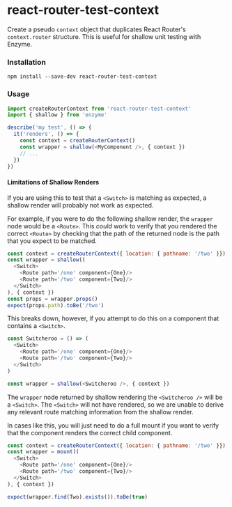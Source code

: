 # react-router-test-context

Create a pseudo `context` object that duplicates React Router's `context.router` structure. This is useful for shallow unit testing with Enzyme.

### Installation

```
npm install --save-dev react-router-test-context
```

### Usage

```js
import createRouterContext from 'react-router-test-context'
import { shallow } from 'enzyme'

describe('my test', () => {
  it('renders', () => {
    const context = createRouterContext()
    const wrapper = shallow(<MyComponent />, { context })
    // ...
  })
})
```
#### Limitations of Shallow Renders

If you are using this to test that a `<Switch>` is matching as expected, a shallow render will probably not work as expected.

For example, if you were to do the following shallow render, the `wrapper` node would be a `<Route>`. This _could_ work to verify that you rendered the correct `<Route>` by checking that the path of the returned node is the path that you expect to be matched.

```js
const context = createRouterContext({ location: { pathname: '/two' }})
const wrapper = shallow((
  <Switch>
    <Route path='/one' component={One}/>
    <Route path='/two' component={Two}/>
  </Switch>
), { context })
const props = wrapper.props()
expect(props.path).toBe('/two')
```

This breaks down, however, if you attempt to do this on a component that contains a `<Switch>`.

```js
const Switcheroo = () => (
  <Switch>
    <Route path='/one' component={One}/>
    <Route path='/two' component={Two}/>
  </Switch>
)

const wrapper = shallow(<Switcheroo />, { context })
```

The `wrapper` node returned by shallow rendering the `<Switcheroo />` will be a `<Switch>`. The `<Switch>` will not have rendered, so we are unable to derive any relevant route matching information from the shallow render.

In cases like this, you will just need to do a full mount if you want to verify that the component renders the correct child component.

```js
const context = createRouterContext({ location: { pathname: '/two' }})
const wrapper = mount((
  <Switch>
    <Route path='/one' component={One}/>
    <Route path='/two' component={Two}/>
  </Switch>
), { context })

expect(wrapper.find(Two).exists()).toBe(true)
```
